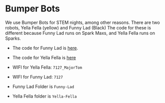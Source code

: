 # Bumper Bots

We use Bumper Bots for STEM nights, among other reasons. There are two robots, Yella Fella (yellow) and Funny Lad (Black)
The code for these is different because Funny Lad runs on Spark Maxs, and Yella Fella runs on Sparks. 

- The code for Funny Lad is  [here](https://github.com/longmetal7127/Funny-Lad).
- The code for Yella Fella is [here](https://github.com/longmetal7127/Yella-Fella)

- WIFI for Yella Fella: `7127_MajorTom`
- WIFI for Funny Lad: `7127`
  
- Funny Lad Folder is `Funny-Lad`
- Yella Fella folder is `Yella-Fella`
